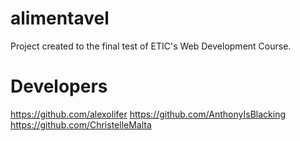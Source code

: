 # alimentavel
 Project created to the final test of ETIC's Web Development Course.

# Developers

https://github.com/alexolifer
https://github.com/AnthonyIsBlacking
https://github.com/ChristelleMalta
